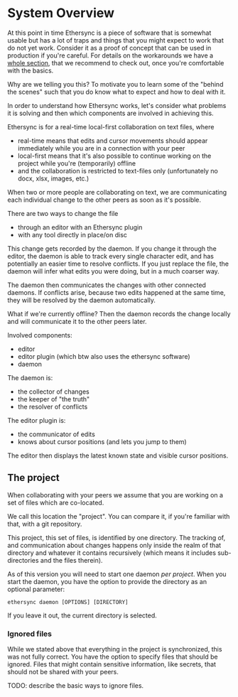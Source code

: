 # System Overview

At this point in time Ethersync is a piece of software that is somewhat usable but
has a lot of traps and things that you might expect to work that do not yet work.
Consider it as a proof of concept that can be used in production if you're careful.
For details on the workarounds we have a [whole section](./features/workarounds.md),
that we recommend to check out, once you're comfortable with the basics.

Why are we telling you this? To motivate you to learn some of the "behind the scenes"
such that you do know what to expect and how to deal with it.

In order to understand how Ethersync works, let's consider what problems it is solving and then which components are involved in achieving this.

Ethersync is for a real-time local-first collaboration on text files, where
- real-time means that edits and cursor movements should appear immediately while you are in a connection with your peer
- local-first means that it's also possible to continue working on the project while you're (temporarily) offline
- and the collaboration is restricted to text-files only (unfortunately no docx, xlsx, images, etc.)

When two or more people are collaborating on text, we are communicating each individual change to the other peers
as soon as it's possible.

There are two ways to change the file
- through an editor with an Ethersync plugin
- with any tool directly in place/on disc

This change gets recorded by the daemon. If you change it through the editor,
the daemon is able to track every single character edit, and has potentially an easier time to resolve conflicts.
If you just replace the file, the daemon will infer what edits you were doing, but in a much coarser way.

The daemon then communicates the changes with other connected daemons.
If conflicts arise, because two edits happened at the same time, they will be resolved by the daemon automatically.

What if we're currently offline?
Then the daemon records the change locally and will communicate it to the other peers later.

Involved components:
- editor
- editor plugin (which btw also uses the ethersync software)
- daemon

The daemon is:
- the collector of changes
- the keeper of "the truth"
- the resolver of conflicts

The editor plugin is:
- the communicator of edits
- knows about cursor positions (and lets you jump to them)

The editor then displays the latest known state and visible cursor positions.

## The project

When collaborating with your peers we assume that you are working on a set of files which are co-located.

We call this location the "project".
You can compare it, if you're familiar with that, with a git repository.

This project, this set of files, is identified by one directory.
The tracking of, and communication about changes happens only inside the realm of that directory
and whatever it contains recursively (which means it includes sub-directories and the files therein).

As of this version you will need to start one daemon *per project*.
When you start the daemon, you have the option to provide the directory as an optional parameter:

    ethersync daemon [OPTIONS] [DIRECTORY]

If you leave it out, the current directory is selected.

### Ignored files

While we stated above that everything in the project is synchronized, this was not fully correct.
You have the option to specify files that should be ignored.
Files that might contain sensitive information, like secrets, that should not be shared with your peers.

TODO: describe the basic ways to ignore files.
